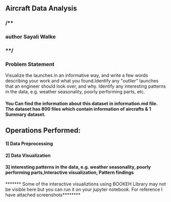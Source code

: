 ## Aircraft Data Analysis
### /**

### author Sayali Walke

### **/
### Problem Statement
Visualize the launches in an informative way, and write a few words describing your work and what you found.Identify any "outlier" launches that an engineer should look over, and why. Identify any interesting patterns in the data, e.g. weather seasonality, poorly performing parts, etc.

#### You Can find the information about this dataset in information.md file. The dataset has 800 files which contain information of aircrafts &  1 Summary dataset.

## Operations Performed:
#### 1] Data Preprocessing 
#### 2] Data Visualization
#### 3] interesting patterns in the data, e.g. weather seasonality, poorly performing parts,Interactive visualization, Pattern findings
******* Some of the interactive visualiztions using BOOKEH Library may not be visible here but you can run it on your jupyter notebook.
For reference I have attached screenshots********
